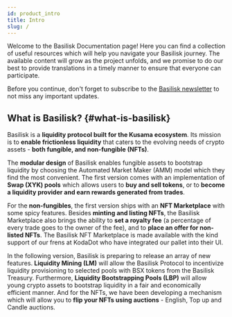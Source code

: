 ```yaml
---
id: product_intro
title: Intro
slug: /
---
```


Welcome to the Basilisk Documentation page! Here you can find a collection of useful resources which will help you navigate your Basilisk journey. The available content will grow as the project unfolds, and we promise to do our best to provide translations in a timely manner to ensure that everyone can participate.

Before you continue, don't forget to subscribe to the [Basilisk newsletter](https://basiliskfi.substack.com) to not miss any important updates.

## What is Basilisk? {#what-is-basilisk}

Basilisk is a **liquidity protocol built for the Kusama ecosystem**. Its mission is to **enable frictionless liquidity** that caters to the evolving needs of crypto assets - **both fungible, and non-fungible (NFTs)**.

The **modular design** of Basilisk enables fungible assets to bootstrap liquidity by choosing the Automated Market Maker (AMM) model which they find the most convenient. The first version comes with an implementation of **Swap (XYK) pools** which allows users to **buy and sell tokens**, or to **become a liquidity provider and earn rewards generated from trades**.

For the **non-fungibles**, the first version ships with an **NFT Marketplace** with some spicy features. Besides **minting and listing NFTs**, the Basilisk Marketplace also brings the ability to **set a royalty fee** (a percentage of every trade goes to the owner of the fee), and to **place an offer for non-listed NFTs**. The Basilisk NFT Marketplace is made available with the kind support of our frens at KodaDot who have integrated our pallet into their UI.

In the following version, Basilisk is preparing to release an array of new features. **Liquidity Mining (LM)** will allow the Basilisk Protocol to incentivize liquidity provisioning to selected pools with BSX tokens from the Basilisk Treasury. Furthermore, **Liquidity Bootstrapping Pools (LBP)** will allow young crypto assets to bootstrap liquidity in a fair and economically efficient manner. And for the NFTs, we have been developing a mechanism which will allow you to **flip your NFTs using auctions** - English, Top up and Candle auctions.
